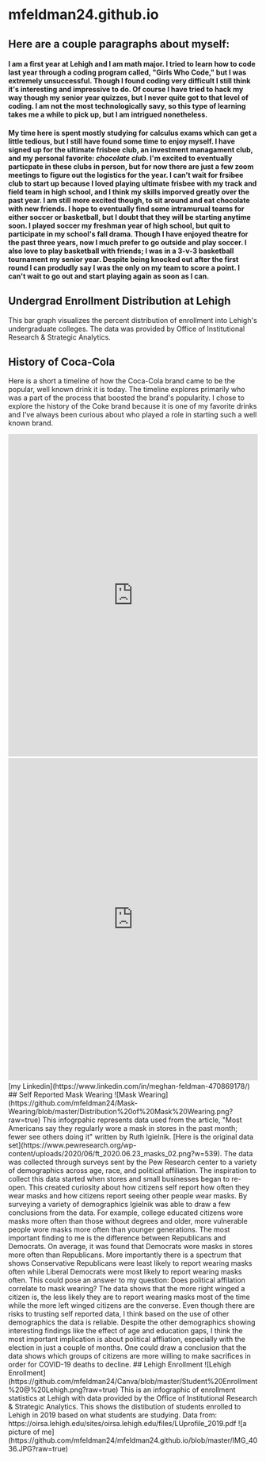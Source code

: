 # mfeldman24.github.io

## Here are a couple paragraphs about myself: 
#### I am a first year at Lehigh and I am math major. I tried to learn how to code last year through a coding program called, "Girls Who Code," but I was extremely unsuccessful. Though I found coding very difficult I still think it's interesting and impressive to do. Of course I have tried to hack my way though my senior year quizzes, but I never quite got to that level of coding. I am not the most technologically savy, so this type of learning takes me a while to pick up, but I am intrigued nonetheless. 
#### My time here is spent mostly studying for calculus exams which can get a little tedious, but I still have found some time to enjoy myself. I have signed up for the ultimate frisbee club, an investment managament club, and my personal favorite: *chocolate club*. I'm excited to eventually particpate in these clubs in person, but for now there are just a few zoom meetings to figure out the logistics for the year. I can't wait for frsibee club to start up because I loved playing ultimate frisbee with my track and field team in high school, and I think my skills imporved greatly over the past year. I am still more excited though, to sit around and eat chocolate with new friends. I hope to eventually find some intramurual teams for either soccer or basketball, but I doubt that they will be starting anytime soon. I played soccer my freshman year of high school, but quit to participate in my school's fall drama. Though I have enjoyed theatre for the past three years, now I much prefer to go outside and play soccer. I also love to play basketball with friends; I was in a 3-v-3 basketball tournament my senior year. Despite being knocked out after the first round I can produdly say I was the only on my team to score a point. I can't wait to go out and start playing again as soon as I can.
## Undergrad Enrollment Distribution at Lehigh
This bar graph visualizes the percent distribution of enrollment into Lehigh's undergraduate colleges. The data was provided by Office of Institutional Research & Strategic Analytics.

## History of Coca-Cola
Here is a short a timeline of how the Coca-Cola brand came to be the popular, well known drink it is today. The timeline explores primarily who was a part of the process that boosted the brand's popularity. I chose to explore the history of the Coke brand because it is one of my favorite drinks and I've always been curious about who played a role in starting such a well known brand.
<iframe src='https://cdn.knightlab.com/libs/timeline3/latest/embed/index.html?source=1od1GVlLbENPLHPNEhgUmXcIzJ36A0OwItXNbT0UXqjA&font=Default&lang=en&initial_zoom=2&height=650' width='100%' height='650' webkitallowfullscreen mozallowfullscreen allowfullscreen frameborder='0'></iframe>
<iframe src='https://cdn.knightlab.com/libs/timeline3/latest/embed/index.html?source=1AoMf3Jzalcd7Tvzq7dyfR1xNGOuWKAgq28dleyQ-41k&font=Default&lang=en&initial_zoom=2&height=650' width='100%' height='650' webkitallowfullscreen mozallowfullscreen allowfullscreen frameborder='0'></iframe>
[my Linkedin](https://www.linkedin.com/in/meghan-feldman-470869178/)
## Self Reported Mask Wearing
![Mask Wearing](https://github.com/mfeldman24/Mask-Wearing/blob/master/Distribution%20of%20Mask%20Wearing.png?raw=true)
This infogrpahic represents data used from the article, "Most Americans say they regularly wore a mask in stores in the past month; fewer see others doing it" written by Ruth Igielnik. [Here is the original data set](https://www.pewresearch.org/wp-content/uploads/2020/06/ft_2020.06.23_masks_02.png?w=539). The data was collected through surveys sent by the Pew Research center to a variety of demographics across age, race, and political affiliation. The inspiration to collect this data started when stores and small businesses began to re-open. This created curiosity about how citizens self report how often they wear masks and how citizens report seeing other people wear masks. By surveying a variety of demographics Igielnik was able to draw a few conclusions from the data. For example, college educated citizens wore masks more often than those without degrees and older, more vulnerable people wore masks more often than younger generations. 
The most important finding to me is the difference between Republicans and Democrats. On average, it was found that Democrats wore masks in stores more often than Republicans. More importantly there is a spectrum that shows Conservative Republicans were least likely to report wearing masks often while Liberal Democrats were most likely to report wearing masks often. This could pose an answer to my question: Does political affilation correlate to mask wearing? The data shows that the more right winged a citizen is, the less likely they are to report wearing masks most of the time while the more left winged citizens are the converse. Even though there are risks to trusting self reported data, I think based on the use of other demographics the data is reliable. Despite the other demographics showing interesting findings like the effect of age and education gaps, I think the most important implication is about political affliation, especially with the election in just a couple of months. One could draw a conclusion that the data shows which groups of citizens are more willing to make sacrifices in order for COVID-19 deaths to decline.
## Lehigh Enrollment
![Lehigh Enrollment](https://github.com/mfeldman24/Canva/blob/master/Student%20Enrollment%20@%20Lehigh.png?raw=true)
This is an infographic of enrollment statistics at Lehigh with data provided by the Office of Institutional Research & Strategic Analytics. This shows the distibution of students enrolled to Lehigh in 2019 based on what students are studying. Data from: https://oirsa.lehigh.edu/sites/oirsa.lehigh.edu/files/LUprofile_2019.pdf
![a picture of me](https://github.com/mfeldman24/mfeldman24.github.io/blob/master/IMG_4036.JPG?raw=true)
